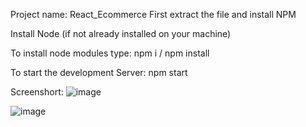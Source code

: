 Project name: React_Ecommerce
First extract the file and install NPM

Install Node (if not already installed on your machine)

To install node modules type: npm i / npm install

To start the development Server: npm start

Screenshort:
![image](https://github.com/stephen291192/React_Ecommerce/assets/65404247/9c8b2df0-1fe8-4e37-a19d-2ff668c65e72)


![image](https://github.com/stephen291192/React_Ecommerce/assets/65404247/edd30485-c5d8-44e3-a914-37d0b1836be1)
